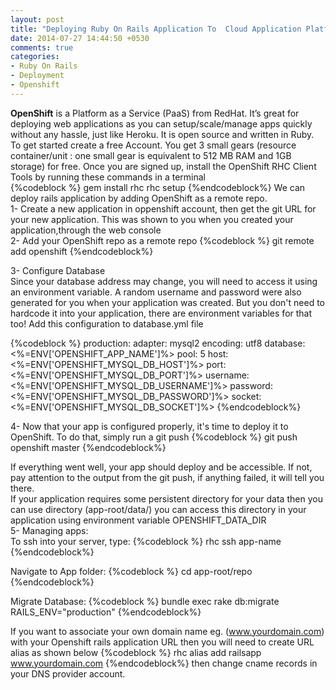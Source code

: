 ```yaml
---
layout: post
title: "Deploying Ruby On Rails Application To  Cloud Application Platform  - Openshift"
date: 2014-07-27 14:44:50 +0530
comments: true
categories:
- Ruby On Rails
- Deployment
- Openshift
---
```

<div class='post'>
<div dir="ltr" style="text-align: left;" trbidi="on">
<span style="font-weight: bold;">OpenShift</span> is a Platform as a Service (PaaS) from RedHat. It’s great for deploying web applications as you can setup/scale/manage apps quickly without any hassle, just like Heroku. It is open source and written in Ruby.
<br/>
To get started create a free Account. You get 3 small gears (resource container/unit : one small gear is equivalent to 512 MB RAM and 1GB storage) for free. Once you are signed up, install the OpenShift RHC Client Tools by running these commands in a terminal 
<br/>
{%codeblock %}
gem install rhc
rhc setup
{%endcodeblock%}
We can deploy rails application by adding OpenShift as a remote repo. 
<br/>
1- Create a new application in oppenshift account, then get the git URL for your new application. This was shown to you when you created your application,through the web console
<br/>
2- Add your OpenShift repo as a remote repo
{%codeblock %}
git remote add openshift <OpenShift repo URL>
{%endcodeblock%}

3- Configure Database
<br/>
Since your database address may change, you will need to access it using an environment variable. A random username and password were also generated for you when your application was created. But you don't need to hardcode it into your application, there are environment variables for that too!
Add this configuration to database.yml file

{%codeblock %}
production:
  adapter: mysql2
  encoding: utf8
  database: <%=ENV['OPENSHIFT_APP_NAME']%>
  pool: 5
  host: <%=ENV['OPENSHIFT_MYSQL_DB_HOST']%>
  port: <%=ENV['OPENSHIFT_MYSQL_DB_PORT']%>
  username: <%=ENV['OPENSHIFT_MYSQL_DB_USERNAME']%>
  password: <%=ENV['OPENSHIFT_MYSQL_DB_PASSWORD']%>
  socket: <%=ENV['OPENSHIFT_MYSQL_DB_SOCKET']%>
{%endcodeblock%}



4- Now that your app is configured properly, it's time to deploy it to OpenShift. To do that, simply run a git push
{%codeblock %}
git push openshift master
{%endcodeblock%}


If everything went well, your app should deploy and be accessible. If not, pay attention to the output from the git push, if anything failed, it will tell you there.
<br/>
 If your application requires some persistent directory for your data then you can use directory (app-root/data/) you can access this directory in your application using environment variable OPENSHIFT_DATA_DIR
<br/>
5- Managing apps:
<br/>
To ssh into your server, type:
{%codeblock %}
rhc ssh app-name
{%endcodeblock%}

Navigate to App folder:
{%codeblock %}
cd app-root/repo
{%endcodeblock%}

Migrate Database:
{%codeblock %}
bundle exec rake db:migrate RAILS_ENV="production"
{%endcodeblock%}

 If you want to associate your own domain name eg. (www.yourdomain.com) with your Openshift rails application URL then you will need to create URL alias as shown below 
{%codeblock %}
rhc alias add railsapp www.yourdomain.com
{%endcodeblock%}
then change cname records in your DNS provider account.


</div>
</div>